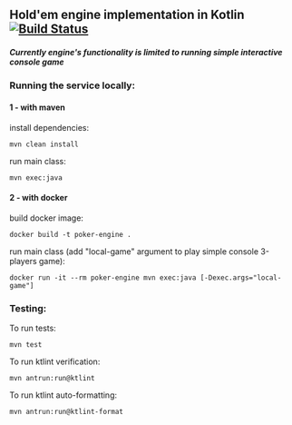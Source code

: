 ##  Hold'em engine implementation in Kotlin  [![Build Status](https://travis-ci.com/bonkersbeavers/poker-engine.svg?branch=master)](https://travis-ci.com/bonkersbeavers/poker-engine)

##### Currently engine's functionality is limited to running simple interactive console game

### Running the service locally:

#### 1 - with maven

install dependencies:
```
mvn clean install
```

run main class:
```
mvn exec:java
```

#### 2 - with docker

build docker image:
```
docker build -t poker-engine .
```

run main class (add "local-game" argument to play simple console 3-players game):
```
docker run -it --rm poker-engine mvn exec:java [-Dexec.args="local-game"]
```

### Testing:

To run tests:
```
mvn test
```

To run ktlint verification:
```
mvn antrun:run@ktlint
```

To run ktlint auto-formatting:
```
mvn antrun:run@ktlint-format
```
